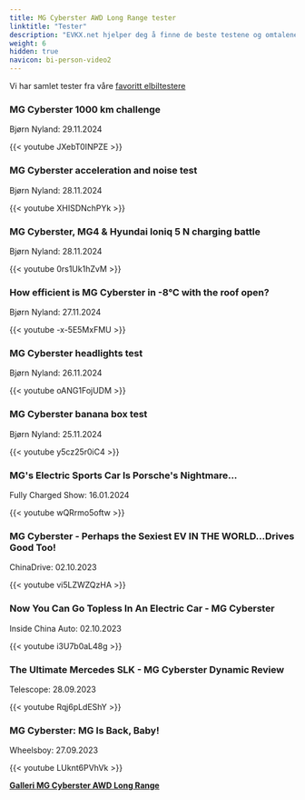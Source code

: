 ```yaml
---
title: MG Cyberster AWD Long Range tester
linktitle: "Tester"
description: "EVKX.net hjelper deg å finne de beste testene og omtalene av denne modellen."
weight: 6
hidden: true
navicon: bi-person-video2
---
```

Vi har samlet tester fra våre [favoritt elbiltestere](../../../../../guides/evreviewers/)

<div class="container text-center shadow p-2 pe-4 mb-5 bg-body-tertiary rounded border">
<h3>MG Cyberster 1000 km challenge</h3>
<p>Bjørn Nyland: 29.11.2024</p>

{{< youtube JXebT0INPZE >}}

</div>
<div class="container text-center shadow p-2 pe-4 mb-5 bg-body-tertiary rounded border">
<h3>MG Cyberster acceleration and noise test</h3>
<p>Bjørn Nyland: 28.11.2024</p>

{{< youtube XHISDNchPYk >}}

</div>
<div class="container text-center shadow p-2 pe-4 mb-5 bg-body-tertiary rounded border">
<h3>MG Cyberster, MG4 &amp; Hyundai Ioniq 5 N charging battle</h3>
<p>Bjørn Nyland: 28.11.2024</p>

{{< youtube 0rs1Uk1hZvM >}}

</div>
<div class="container text-center shadow p-2 pe-4 mb-5 bg-body-tertiary rounded border">
<h3>How efficient is MG Cyberster in -8°C with the roof open?</h3>
<p>Bjørn Nyland: 27.11.2024</p>

{{< youtube -x-5E5MxFMU >}}

</div>
<div class="container text-center shadow p-2 pe-4 mb-5 bg-body-tertiary rounded border">
<h3>MG Cyberster headlights test</h3>
<p>Bjørn Nyland: 26.11.2024</p>

{{< youtube oANG1FojUDM >}}

</div>
<div class="container text-center shadow p-2 pe-4 mb-5 bg-body-tertiary rounded border">
<h3>MG Cyberster banana box test</h3>
<p>Bjørn Nyland: 25.11.2024</p>

{{< youtube y5cz25r0iC4 >}}

</div>
<div class="container text-center shadow p-2 pe-4 mb-5 bg-body-tertiary rounded border">
<h3>MG's Electric Sports Car Is Porsche's Nightmare...</h3>
<p>Fully Charged Show: 16.01.2024</p>

{{< youtube wQRrmo5oftw >}}

</div>
<div class="container text-center shadow p-2 pe-4 mb-5 bg-body-tertiary rounded border">
<h3>MG Cyberster - Perhaps the Sexiest EV IN THE WORLD…Drives Good Too!</h3>
<p>ChinaDrive: 02.10.2023</p>

{{< youtube vi5LZWZQzHA >}}

</div>
<div class="container text-center shadow p-2 pe-4 mb-5 bg-body-tertiary rounded border">
<h3>Now You Can Go Topless In An Electric Car - MG Cyberster</h3>
<p>Inside China Auto: 02.10.2023</p>

{{< youtube i3U7b0aL48g >}}

</div>
<div class="container text-center shadow p-2 pe-4 mb-5 bg-body-tertiary rounded border">
<h3>The Ultimate Mercedes SLK - MG Cyberster Dynamic Review</h3>
<p>Telescope: 28.09.2023</p>

{{< youtube Rqj6pLdEShY >}}

</div>
<div class="container text-center shadow p-2 pe-4 mb-5 bg-body-tertiary rounded border">
<h3>MG Cyberster: MG Is Back, Baby!</h3>
<p>Wheelsboy: 27.09.2023</p>

{{< youtube LUknt6PVhVk >}}

</div>
<div class="mt-3 mb-3">
<a href="../gallery/" class="text-decoration-none text-black">
<strong><i class="bi-arrow-left"></i>Galleri  </strong>
</a>
<a href="../" class="text-decoration-none text-black float-end">
<strong>MG Cyberster AWD Long Range <i class="bi-arrow-right"></i></strong>
</a>
</div>
